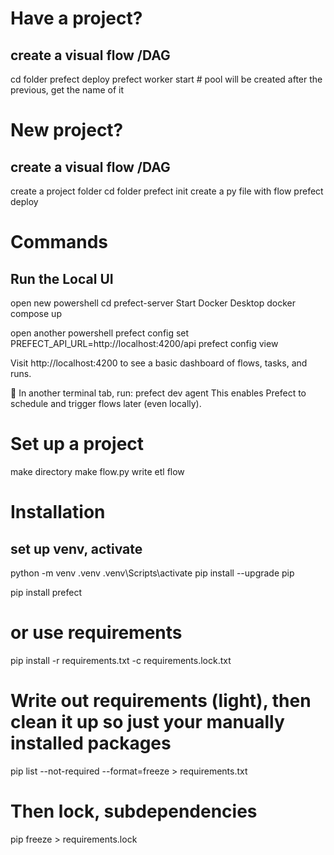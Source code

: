 # Have a project?
## create a visual flow /DAG
cd folder
prefect deploy
prefect worker start # pool will be created after the previous, get the name of it

# New project?
## create a visual flow /DAG
create a project folder
cd folder
prefect init
create a py file with flow
prefect deploy

# Commands
##   Run the Local UI 
open new powershell
cd prefect-server
Start Docker Desktop
docker compose up

open another powershell
prefect config set PREFECT_API_URL=http://localhost:4200/api
prefect config view

Visit http://localhost:4200 to see a basic dashboard of flows, tasks, and runs.

🔁 In another terminal tab, run:
prefect dev agent
This enables Prefect to schedule and trigger flows later (even locally).


# Set up a project
make directory
make flow.py
write etl flow

# Installation
## set up venv, activate
python -m venv .venv
.venv\Scripts\activate
pip install --upgrade pip

pip install prefect

# or use requirements
pip install -r requirements.txt -c requirements.lock.txt


# Write out requirements (light), then clean it up so just your manually installed packages
pip list --not-required --format=freeze > requirements.txt

# Then lock, subdependencies
pip freeze > requirements.lock
